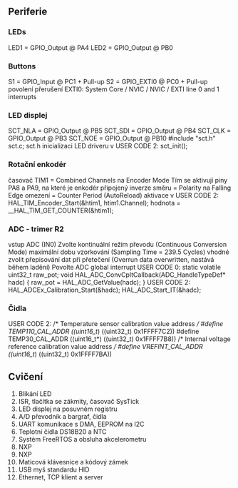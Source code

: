 ## Periferie

### LEDs 
LED1 = GPIO_Output @ PA4
LED2 = GPIO_Output @ PB0

### Buttons
S1 = GPIO_Input @ PC1 + Pull-up
S2 = GPIO_EXTI0 @ PC0 + Pull-up
povolení přerušení EXTI0: System Core / NVIC / NVIC / EXTI line 0 and 1 interrupts

### LED displej
SCT_NLA = GPIO_Output @ PB5
SCT_SDI = GPIO_Output @ PB4
SCT_CLK = GPIO_Output @ PB3
SCT_NOE = GPIO_Output @ PB10
#include "sct.h" sct.c; sct.h 
inicializaci LED driveru v USER CODE 2: sct_init();

### Rotační enkodér
časovač TIM1 = Combined Channels na Encoder Mode
Tím se aktivují piny PA8 a PA9, na které je enkodér připojený
inverze směru = Polarity na Falling Edge
omezení =  Counter Period (AutoReload)
aktivace v USER CODE 2: HAL_TIM_Encoder_Start(&htim1, htim1.Channel);
hodnota = __HAL_TIM_GET_COUNTER(&htim1);

### ADC - trimer R2
vstup ADC (IN0)
Zvolte kontinuální režim převodu (Continuous Conversion Mode)
maximální dobu vzorkování (Sampling Time = 239.5 Cycles)
vhodné zvolit přepisování dat při přetečení (Overrun data overwritten, nastává během ladění)
Povolte ADC global interrupt
USER CODE 0:
static volatile uint32_t raw_pot;
void HAL_ADC_ConvCpltCallback(ADC_HandleTypeDef* hadc)
{
 raw_pot = HAL_ADC_GetValue(hadc);
}
USER CODE 2:
HAL_ADCEx_Calibration_Start(&hadc);
HAL_ADC_Start_IT(&hadc);

### Čidla
USER CODE 2:
/* Temperature sensor calibration value address */
#define TEMP110_CAL_ADDR ((uint16_t*) ((uint32_t) 0x1FFFF7C2))
#define TEMP30_CAL_ADDR ((uint16_t*) ((uint32_t) 0x1FFFF7B8))
/* Internal voltage reference calibration value address */
#define VREFINT_CAL_ADDR ((uint16_t*) ((uint32_t) 0x1FFFF7BA))

## Cvičení

1) Blikání LED
2) ISR, tlačítka se zákmity, časovač SysTick
3) LED displej na posuvném registru
4) A/D převodník a bargraf, čidla
5) UART komunikace s DMA, EEPROM na I2C
6) Teplotní čidla DS18B20 a NTC
7) Systém FreeRTOS a obsluha akcelerometru
8) NXP
9) NXP
10) Maticová klávesnice a kódový zámek
11) USB myš standardu HID
12) Ethernet, TCP klient a server